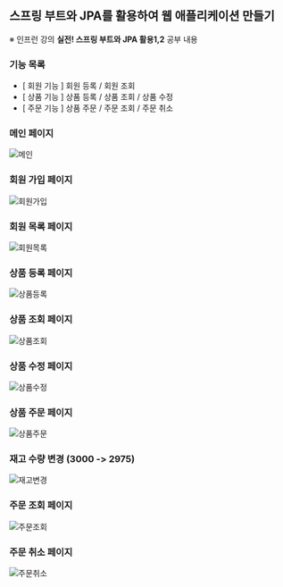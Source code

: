 ## 스프링 부트와 JPA를 활용하여 웹 애플리케이션 만들기
※ 인프런 강의 **실전! 스프링 부트와 JPA 활용1,2** 공부 내용

### 기능 목록

- [ 회원 기능 ] 회원 등록 / 회원 조회
- [ 상품 기능 ] 상품 등록 / 상품 조회 / 상품 수정
- [ 주문 기능 ] 상품 주문 / 주문 조회 / 주문 취소

### 메인 페이지

![메인](https://ifh.cc/g/Bcx7xW.jpg)

### 회원 가입 페이지

![회원가입](https://ifh.cc/g/M9J74L.jpg)

### 회원 목록 페이지

![회원목록](https://ifh.cc/g/wPVm1N.png)

### 상품 등록 페이지

![상품등록](https://ifh.cc/g/1hp3lP.jpg)

### 상품 조회 페이지

![상품조회](https://ifh.cc/g/zoqHM3.jpg)

### 상품 수정 페이지

![상품수정](https://ifh.cc/g/zGgLLt.jpg)

### 상품 주문 페이지

![상품주문](https://ifh.cc/g/gJfFC3.png)

### 재고 수량 변경 (3000 -> 2975)

![재고변경](https://ifh.cc/g/on4bb3.png)

### 주문 조회 페이지

![주문조회](https://ifh.cc/g/tzxlfp.jpg)

### 주문 취소 페이지

![주문취소](https://ifh.cc/g/f0TjJm.png)
